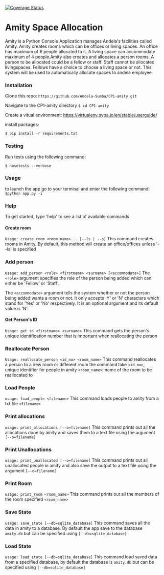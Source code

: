 [![Coverage Status](https://coveralls.io/repos/github/Andela-Sumba/CP1-amity/badge.svg?branch=develop)](https://coveralls.io/github/Andela-Sumba/CP1-amity?branch=develop)

# Amity Space Allocation

Amity is a Python Console Application manages 
Andela's facilities called Amity. Amity creates rooms which can be offices or living spaces. An office has maximum of 6 people allocated to it. A living space can accommodate maximum of 4 people.Amity also creates and allocates a person rooms. A person to be allocated could be a fellow or staff. Staff cannot be allocated livingspaces. Fellows have a choice to choose a living space or not.
This system will be used to automatically allocate spaces to andela employee

### Installation
Clone this repo:
```https://github.com/Andela-Sumba/CP1-amity.git```

Navigate to the CP1-amity directory
```$ cd CP1-amity```

Create a vitual environment:
https://virtualenv.pypa.io/en/stable/userguide/

install packages:

```$ pip install -r requirements.txt```

### Testing

Run tests using the following command:

```$ nosetests --verbose```

### Usage
to launch the app go to your terminal and enter the following command:
```$python app.py -i```


### Help
To get started, type 'help' to see a list of available commands

#### Create room
```Usage: create_room <room_name>... [--ls | --o]```
This command creates rooms in Amity. By default, this method will create an office/offices unless '--ls' is specified 

### Add person
```Usage: add_person <role> <firstname> <surname> [<accommodate>]```
The ```<role>``` argument specifies the role of the person being added which can either be 'Fellow' or 'Staff'.

The ```<accommodate>``` argument tells the system whether or not the person being added wants a room or not. It only accepts 'Y' or 'N' characters which stand for 'Yes' or 'No' respectively. It is an optional argument and its default value is 'N'.

#### Get Person's ID 
```Usage: get_id <firstname> <surname>```
This command gets the person's unique identification number that is important when reallocating the person

### Reallocate Person
```Usage: reallocate_person <id_no> <room_name>```
This command reallocates a person to a new room or different room the command take ```<id_no>```, unique identifier for people in amity ```<room_name>```: name of the room to be reallocated to

### Load People
```usage: load_people <filename>```
This command loads people to amity from a txt file ```<filename>```

### Print allocations
```usage: print_allocations [--o=filename]```
This command prints out all the allocations done by amity and saves them to a text file using the argument ```[--o=filename]```

### Print Unallocations
```usage: print_unallocated [--o=filename]```
This command prints out all unallocated people in amity and also save the output to a text file using the argument ```[--o=filename]```

### Print Room
```usage: print_room <room_name>```
This command prints out all the members of the room specified ```<room_name>```

### Save State
```usage: save_state [--db=sqlite_database]```
This command saves all the data in amity to a database. By default the app save to the database ```amity.db``` but can be specified using ```[--db=sqlite_database]```

### Load State
```usage: load_state [--db=sqlite_database]```
This command load saved data from a specified database, by default the database is ```amity.db``` but can be specified using ```[--db=sqlite_database]```


